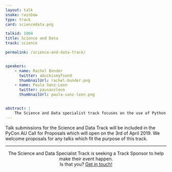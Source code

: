 ```yaml
---
layout: talk
snake: rainbow
type: track
card: sciencedata.png

talkid: 1004
title: Science and Data
track: science

permalink: /science-and-data-track/


speakers: 
    - name: Rachel Bunder
      twitter: aduckismyfiend
      thumbnailUrl: rachel-bunder.png
    - name: Paula Sanz-Leon
      twitter: pausanzleon
      thumbnailUrl: paula-sanz-leon.png


abstract: | 
    The Science and Data specialist track focuses on the use of Python in data analysis, scientific programming and machine learning. If you’re processing and understanding data, be it statistical analysis, visualisation or machine learning then there’s a plethora of Python based tools available to you. The Data Science track is for people in the data science industry, in academia or generally interested in using Python to gain insights from your data. 
---
```


Talk submissions for the Science and Data Track will be included in the PyCon AU Call for Proposals which will open on the 3rd of April 2019. We welcome proposals for any talks which fit the purpose of this track.

<hr>

<p align="center">The Science and Data Specialist Track is seeking a Track Sponsor to help make their event happen.<br>Is that you? <a href="/news/call-for-sponsorship/">Get in touch!</a></p>

